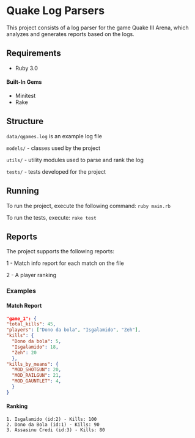 # Quake Log Parsers

This project consists of a log parser for the game Quake III Arena, which analyzes and generates reports based on the logs.

## Requirements
- Ruby 3.0

#### Built-In Gems
- Minitest
- Rake
  
## Structure

``data/qgames.log`` is an example log file

``models/`` - classes used by the project

``utils/`` - utility modules used to parse and rank the log

``tests/`` - tests developed for the project

## Running
To run the project, execute the following command:
``ruby main.rb``

To run the tests, execute:
``rake test``




## Reports
The project supports the following reports:

1 - Match info report for each match on the file

2 -  A player ranking



### Examples

#### Match Report
```json
"game_1": {
"total_kills": 45,
"players": ["Dono da bola", "Isgalamido", "Zeh"],
"kills": {
  "Dono da bola": 5,
  "Isgalamido": 18,
  "Zeh": 20
  },
"kills_by_means": {
  "MOD_SHOTGUN": 20,
  "MOD_RAILGUN": 21,
  "MOD_GAUNTLET": 4,
  }
}
```

#### Ranking
```
1. Isgalamido (id:2) - Kills: 100
2. Dono da Bola (id:1) - Kills: 90
3. Assasinu Credi (id:3) - Kills: 80
```

